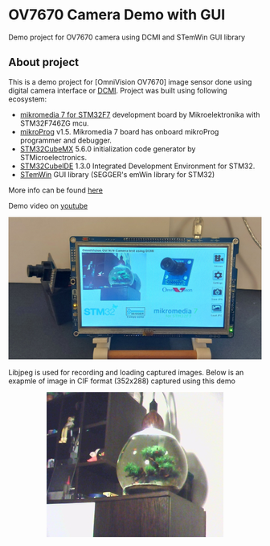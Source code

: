 # OV7670 Camera Demo with GUI
 Demo project for OV7670 camera using DCMI and STemWin GUI library
## About project
This is a demo project for [OmniVision OV7670] image sensor done using digital camera interface or [DCMI](https://www.st.com/resource/en/application_note/an5020-digital-camera-interface-dcmi-on-stm32-mcus-stmicroelectronics.pdf). Project was built using following ecosystem:

 - [mikromedia 7 for STM32F7](https://www.mikroe.com/mikromedia-7-stm32f7) development board by Mikroelektronika with STM32F746ZG mcu.
 - [mikroProg](https://www.mikroe.com/mikroprog-stm32) v1.5. Mikromedia 7 board has onboard mikroProg programmer and debugger.
 - [STM32CubeMX](https://www.st.com/en/development-tools/stm32cubemx.html?sc=stm32cubemx) 5.6.0 initialization code generator by STMicroelectronics.
 - [STM32CubeIDE](https://www.st.com/en/development-tools/stm32cubeide.html) 1.3.0 Integrated Development Environment for STM32.
 - [STemWin](https://www.st.com/en/embedded-software/stemwin.html) GUI library (SEGGER's emWin library for STM32)

More info can be found [here](https://www.optolab.ftn.uns.ac.rs/index.php/education/project-base/283-ov7670-camera-demo)

Demo video on [youtube](https://www.youtube.com/watch?v=5b7or2_Q1HU) 

<p align="center">
<img src="https://github.com/OptoLAB/OV7670-Camera-Demo-with-GUI/blob/main/img/photo.jpg" width="600"/>
</p>

Libjpeg is used for recording and loading captured images. Below is an exapmle of image in CIF format (352x288) captured using this demo 

<p align="center">
<img src="https://github.com/OptoLAB/OV7670-Camera-Demo-with-GUI/blob/main/img/capture.JPG" width="352"/>
</p>
